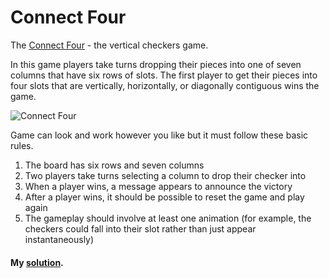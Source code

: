 # Connect Four

The [Connect Four](https://www.youtube.com/watch?v=KN3nohBw_CE) - the vertical checkers game.

In this game players take turns dropping their pieces into one of seven columns that have six rows of slots. The first player to get their pieces into four slots that are vertically, horizontally, or diagonally contiguous wins the game.

![Connect Four](https://upload.wikimedia.org/wikipedia/commons/a/ad/Connect_Four.gif)

Game can look and work however you like but it must follow these basic rules.

1. The board has six rows and seven columns
2. Two players take turns selecting a column to drop their checker into
3. When a player wins, a message appears to announce the victory
4. After a player wins, it should be possible to reset the game and play again
5. The gameplay should involve at least one animation (for example, the checkers could fall into their slot rather than just appear instantaneously)



#### My [solution](https://doctor-uz.github.io/).

